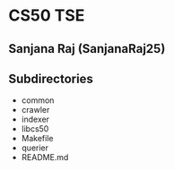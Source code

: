 # CS50 TSE
## Sanjana Raj (SanjanaRaj25)

## Subdirectories
* common  
* crawler  
* indexer  
* libcs50  
* Makefile  
* querier  
* README.md

